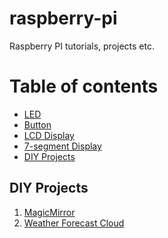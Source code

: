# raspberry-pi
Raspberry PI tutorials, projects etc.

Table of contents
=================
* [LED]
* [Button]
* [LCD Display]
* [7-segment Display]
* [DIY Projects](#diy-projects)


## DIY Projects

1. [MagicMirror](https://github.com/MichMich/MagicMirror)
2. [Weather Forecast Cloud](http://www.instructables.com/id/Weather-Forecast-Cloud/)


[LED]: https://github.com/kbsezginel/raspberry-pi/tree/master/tutorials/LED
[Button]: https://github.com/kbsezginel/raspberry-pi/tree/master/tutorials/Button
[LCD Display]: https://github.com/kbsezginel/raspberry-pi/tree/master/tutorials/LCD-display
[7-segment Display]: https://github.com/kbsezginel/raspberry-pi/tree/master/tutorials/7-segment-display
